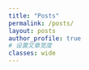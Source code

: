 ```yaml
---
title: "Posts"
permalink: /posts/
layout: posts
author_profile: true
# 设置文章宽度
classes: wide
---
```


